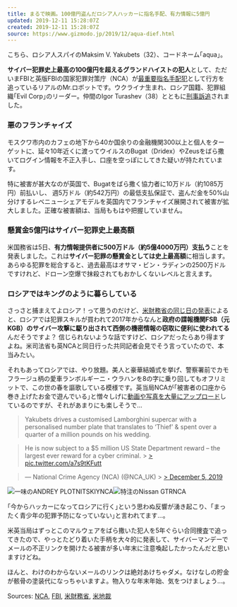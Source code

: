 ```yaml
---
title: まるで映画。100億円盗んだロシア人ハッカーに指名手配、有力情報に5億円
updated: 2019-12-11 15:28:07Z
created: 2019-12-11 15:28:07Z
source: https://www.gizmodo.jp/2019/12/aqua-dief.html
---
```


こちら、ロシア人スパイのMaksim V. Yakubets（32）、コードネーム｢aqua｣。

**サイバー犯罪史上最高の100億円を超えるグランドハイストの犯人**として、ただいまFBIと英版FBIの国家犯罪対策庁（NCA）が[最重要指名手配犯](https://www.fbi.gov/wanted/cyber/maksim-viktorovich-yakubets)として行方を追っているリアルのMr.ロボットです。ウクライナ生まれ、ロシア国籍、犯罪組織｢Evil Corp｣のリーダー。仲間のIgor Turashev（38）とともに[刑事訴追](https://www.documentcloud.org/documents/6568842-Yakubetsturashev-indictment.html)されました。

### 悪のフランチャイズ

モスクワ市内のカフェの地下から40か国余りの金融機関300以上と個人をターゲットに、延々10年近くに渡ってウイルスのBugat（Dridex）やZeusをばら撒いてログイン情報を不正入手し、口座を空っぽにしてきた疑いが持たれています。

特に被害が甚大なのが英国で、Bugatをばら撒く協力者に10万ドル（約1085万円）前払いし、 週5万ドル（約542万円）の最低支払保証で、盗んだ金を50%山分けするレベニューシェアモデルを英国内でフランチャイズ展開されて被害が拡大しました。正確な被害額は、当局ももはや把握していません。

### 懸賞金5億円はサイバー犯罪史上最高額

米国務省は5日、**有力情報提供者に500万ドル（約5億4000万円）支払う**ことを発表しました。これは**サイバー犯罪の懸賞金としては史上最高額**に相当します。あらゆる犯罪を総合すると、過去最高はオサマ・ビン・ラディンの2500万ドルですけれど、ドローン空爆で抹殺されてもおかしくないレベルと言えます。

### ロシアではキングのように暮らしている

さっさと捕まえてよロシア！って思うのだけど、[米財務省の同じ日の発表](https://home.treasury.gov/news/press-releases/sm845)によると、ロシアでは犯罪スキルが買われて2017年からなんと**政府の諜報機関FSB（元KGB）のサイバー攻撃に駆り出されて西側の機密情報の窃取に便利に使われてる**んだそうですよ？ 信じられないような話ですけど、ロシアだったらあり得ますよね。米司法省も英NCAと同日行った共同記者会見でそう言っていたので、本当みたい。

それもあってロシアでは、やり放題。美人と豪華結婚式を挙げ、警察署前でカモフラージュ柄の愛車ランボルギーニ・ウラハンを8の字に乗り回してもオフリミットで、この世の春を謳歌している模様です。英当局NCAが｢被害者の口座から巻き上げたお金で遊んでいる｣と憎々しげに[動画や写真を大量にアップロード](https://www.nationalcrimeagency.gov.uk/news/international-law-enforcement-operation-exposes-the-world-s-most-harmful-cyber-crime-group)しているのですが、それがあまりにも楽しそうで…

> Yakubets drives a customised Lamborghini supercar with a personalised number plate that translates to ‘Thief’ & spent over a quarter of a million pounds on his wedding.

> He is now subject to a $5 million US State Department reward – the largest ever reward for a cyber criminal. > [> pic.twitter.com/a7s9tKFutt](https://t.co/a7s9tKFutt)

> — National Crime Agency (NCA) (@NCA_UK) > [> December 5, 2019](https://twitter.com/NCA_UK/status/1202623940079828993?ref_src=twsrc%5Etfw)

![](https://assets.media-platform.com/gizmodo/dist/images/2019/12/07/191206another_hacker.png)一味のANDREY PLOTNITSKIYNCA![](https://assets.media-platform.com/gizmodo/dist/images/2019/12/07/191206nissanGTR.png)特注のNissan GTRNCA

｢今からハッカーになってロシアに行く｣という思わぬ反響が湧き起こり、｢まったく青少年の犯罪予防になっていない｣と言われてます…。

米英当局はずっとこのマルウェアをばら撒いた犯人を5年ぐらい合同捜査で追ってきたので、やっとたどり着いた手柄を大々的に発表して、サイバーマンデーでメールの不正リンクを開けたる被害が多い年末に注意喚起したかったんだと思いますけどね。

ほんと、わけのわからないメールのリンクは絶対あけちゃダメ。なけなしの貯金が骸骨の塗装代になっちゃいますよ。物入りな年末年始、気をつけましょう…。

Sources: [NCA](https://www.nationalcrimeagency.gov.uk/news/international-law-enforcement-operation-exposes-the-world-s-most-harmful-cyber-crime-group), [FBI](https://www.fbi.gov/wanted/cyber/maksim-viktorovich-yakubets), [米財務省](https://home.treasury.gov/news/press-releases/sm845), [米地裁](https://www.documentcloud.org/documents/6568842-Yakubetsturashev-indictment.html)